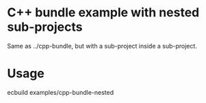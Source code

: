 # C++ bundle example with nested sub-projects

Same as ../cpp-bundle, but with a sub-project inside a sub-project.

# Usage

ecbuild examples/cpp-bundle-nested
